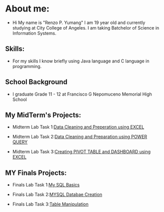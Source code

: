 # About me:
- Hi My name is "Renzo P. Yumang" I am 19 year old and currently studying at City College of Angeles. I am taking Batchelor of Science in Information Systems.

## Skills:
- For my skills I know briefly using Java language and C language in programming.

## School Background
- I graduate Grade 11 - 12 at Francisco G Nepomuceno Memorial High School

## My MidTerm's Projects:
- Midterm Lab Task 1:[Data Cleaning and Preperation using EXCEL](https://github.com/Zomue/Zomue/blob/main/Midterm%20Lab%20Task/README.md) 

- Midterm Lab Task 2:[Data Cleaning and Preparation using POWER QUERY](https://github.com/Zomue/Zomue/blob/main/Midterm%20Lab%20Task%202/READ.md)

- Midterm Lab Task 3:[Creating PIVOT TABLE and DASHBOARD using EXCEL](https://github.com/Zomue/Zomue/blob/main/Midterm%20Lab%20Task%203/READ.md)

## MY Finals Projects:
- Finals Lab Task 1:[My SQL Basics](https://github.com/Zomue/Zomue.github.io/blob/main/Finals%20Lab%20Task%201/Read.md)

- Finals Lab Task 2:[MYSQL Databae Creation](https://github.com/Zomue/Zomue.github.io/blob/main/Finals%20Lab%20Task%202/Read.md)

- Finals Lab Task 3:[Table Manipulation]()

